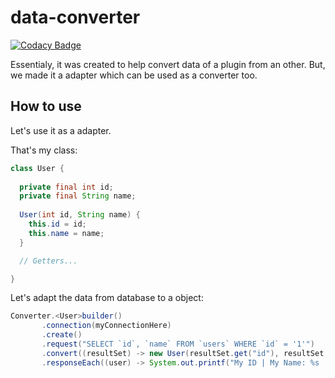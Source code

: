 # data-converter

[![Codacy Badge](https://api.codacy.com/project/badge/Grade/c2776a4e8c5b44dbadc83f5ac7a6e9b6)](https://app.codacy.com/gh/NextPlugins/data-converter?utm_source=github.com&utm_medium=referral&utm_content=NextPlugins/data-converter&utm_campaign=Badge_Grade)

Essentialy, it was created to help convert data of a plugin from an other. But, we made it a
adapter which can be used as a converter too.

## How to use
Let's use it as a adapter.

That's my class:
```java
class User {
  
  private final int id;
  private final String name;
  
  User(int id, String name) {
    this.id = id;
    this.name = name;
  }

  // Getters...

}
```

Let's adapt the data from database to a object:

```java
Converter.<User>builder()
       .connection(myConnectionHere)
       .create()
       .request("SELECT `id`, `name` FROM `users` WHERE `id` = '1'")
       .convert((resultSet) -> new User(resultSet.get("id"), resultSet.get("name"))
       .responseEach((user) -> System.out.printf("My ID | My Name: %s | %s", user.getId(), user.getName()));
```
